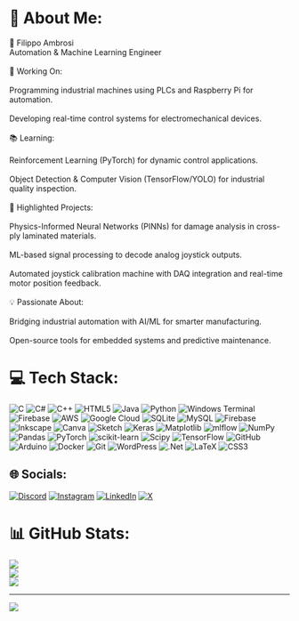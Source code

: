 # 💫 About Me:
🚀 Filippo Ambrosi<br>Automation & Machine Learning Engineer<br><br>🔧 Working On:<br><br>Programming industrial machines using PLCs and Raspberry Pi for automation.<br><br>Developing real-time control systems for electromechanical devices.<br><br>📚 Learning:<br><br>Reinforcement Learning (PyTorch) for dynamic control applications.<br><br>Object Detection & Computer Vision (TensorFlow/YOLO) for industrial quality inspection.<br><br>🌟 Highlighted Projects:<br><br>Physics-Informed Neural Networks (PINNs) for damage analysis in cross-ply laminated materials.<br><br>ML-based signal processing to decode analog joystick outputs.<br><br>Automated joystick calibration machine with DAQ integration and real-time motor position feedback.<br><br>💡 Passionate About:<br><br>Bridging industrial automation with AI/ML for smarter manufacturing.<br><br>Open-source tools for embedded systems and predictive maintenance.

# 💻 Tech Stack:
![C](https://img.shields.io/badge/c-%2300599C.svg?style=for-the-badge&logo=c&logoColor=white) ![C#](https://img.shields.io/badge/c%23-%23239120.svg?style=for-the-badge&logo=csharp&logoColor=white) ![C++](https://img.shields.io/badge/c++-%2300599C.svg?style=for-the-badge&logo=c%2B%2B&logoColor=white) ![HTML5](https://img.shields.io/badge/html5-%23E34F26.svg?style=for-the-badge&logo=html5&logoColor=white) ![Java](https://img.shields.io/badge/java-%23ED8B00.svg?style=for-the-badge&logo=openjdk&logoColor=white) ![Python](https://img.shields.io/badge/python-3670A0?style=for-the-badge&logo=python&logoColor=ffdd54) ![Windows Terminal](https://img.shields.io/badge/Windows%20Terminal-%234D4D4D.svg?style=for-the-badge&logo=windows-terminal&logoColor=white) ![Firebase](https://img.shields.io/badge/firebase-%23039BE5.svg?style=for-the-badge&logo=firebase) ![AWS](https://img.shields.io/badge/AWS-%23FF9900.svg?style=for-the-badge&logo=amazon-aws&logoColor=white) ![Google Cloud](https://img.shields.io/badge/GoogleCloud-%234285F4.svg?style=for-the-badge&logo=google-cloud&logoColor=white) ![SQLite](https://img.shields.io/badge/sqlite-%2307405e.svg?style=for-the-badge&logo=sqlite&logoColor=white) ![MySQL](https://img.shields.io/badge/mysql-4479A1.svg?style=for-the-badge&logo=mysql&logoColor=white) ![Firebase](https://img.shields.io/badge/firebase-a08021?style=for-the-badge&logo=firebase&logoColor=ffcd34) ![Inkscape](https://img.shields.io/badge/Inkscape-e0e0e0?style=for-the-badge&logo=inkscape&logoColor=080A13) ![Canva](https://img.shields.io/badge/Canva-%2300C4CC.svg?style=for-the-badge&logo=Canva&logoColor=white) ![Sketch](https://img.shields.io/badge/Sketch-FFB387?style=for-the-badge&logo=sketch&logoColor=black) ![Keras](https://img.shields.io/badge/Keras-%23D00000.svg?style=for-the-badge&logo=Keras&logoColor=white) ![Matplotlib](https://img.shields.io/badge/Matplotlib-%23ffffff.svg?style=for-the-badge&logo=Matplotlib&logoColor=black) ![mlflow](https://img.shields.io/badge/mlflow-%23d9ead3.svg?style=for-the-badge&logo=numpy&logoColor=blue) ![NumPy](https://img.shields.io/badge/numpy-%23013243.svg?style=for-the-badge&logo=numpy&logoColor=white) ![Pandas](https://img.shields.io/badge/pandas-%23150458.svg?style=for-the-badge&logo=pandas&logoColor=white) ![PyTorch](https://img.shields.io/badge/PyTorch-%23EE4C2C.svg?style=for-the-badge&logo=PyTorch&logoColor=white) ![scikit-learn](https://img.shields.io/badge/scikit--learn-%23F7931E.svg?style=for-the-badge&logo=scikit-learn&logoColor=white) ![Scipy](https://img.shields.io/badge/SciPy-%230C55A5.svg?style=for-the-badge&logo=scipy&logoColor=%white) ![TensorFlow](https://img.shields.io/badge/TensorFlow-%23FF6F00.svg?style=for-the-badge&logo=TensorFlow&logoColor=white) ![GitHub](https://img.shields.io/badge/github-%23121011.svg?style=for-the-badge&logo=github&logoColor=white) ![Arduino](https://img.shields.io/badge/-Arduino-00979D?style=for-the-badge&logo=Arduino&logoColor=white) ![Docker](https://img.shields.io/badge/docker-%230db7ed.svg?style=for-the-badge&logo=docker&logoColor=white) ![Git](https://img.shields.io/badge/git-%23F05033.svg?style=for-the-badge&logo=git&logoColor=white) ![WordPress](https://img.shields.io/badge/WordPress-%23117AC9.svg?style=for-the-badge&logo=WordPress&logoColor=white) ![.Net](https://img.shields.io/badge/.NET-5C2D91?style=for-the-badge&logo=.net&logoColor=white) ![LaTeX](https://img.shields.io/badge/latex-%23008080.svg?style=for-the-badge&logo=latex&logoColor=white) ![CSS3](https://img.shields.io/badge/css3-%231572B6.svg?style=for-the-badge&logo=css3&logoColor=white)

## 🌐 Socials:
[![Discord](https://img.shields.io/badge/Discord-%237289DA.svg?logo=discord&logoColor=white)](https://discord.gg/stegosandro1997) [![Instagram](https://img.shields.io/badge/Instagram-%23E4405F.svg?logo=Instagram&logoColor=white)](https://instagram.com/filippo_ambro97) [![LinkedIn](https://img.shields.io/badge/LinkedIn-%230077B5.svg?logo=linkedin&logoColor=white)](https://linkedin.com/in/FilippoAmbrosi) [![X](https://img.shields.io/badge/X-black.svg?logo=X&logoColor=white)](https://x.com/4mbros) 

# 📊 GitHub Stats:
![](https://github-readme-stats.vercel.app/api?username=autecFilippo&theme=dark&hide_border=true&include_all_commits=false&count_private=false)<br/>
![](https://nirzak-streak-stats.vercel.app/?user=autecFilippo&theme=dark&hide_border=true)<br/>
![](https://github-readme-stats.vercel.app/api/top-langs/?username=autecFilippo&theme=dark&hide_border=true&include_all_commits=false&count_private=false&layout=compact)

---
[![](https://visitcount.itsvg.in/api?id=autecFilippo&icon=0&color=0)](https://visitcount.itsvg.in)

<!-- Proudly created with GPRM ( https://gprm.itsvg.in ) -->
